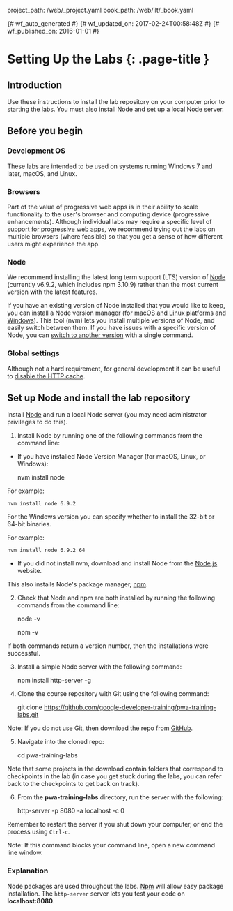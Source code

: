 project_path: /web/_project.yaml
book_path: /web/ilt/_book.yaml

{# wf_auto_generated #}
{# wf_updated_on: 2017-02-24T00:58:48Z #}
{# wf_published_on: 2016-01-01 #}


# Setting Up the Labs {: .page-title }




## Introduction




Use these instructions to install the lab repository on your computer prior to starting the labs. You must also install Node and set up a local Node server.


## Before you begin




### Development OS

These labs are intended to be used on systems running Windows 7 and later, macOS, and Linux. 

### Browsers

Part of the value of progressive web apps is in their ability to scale functionality to the user's browser and computing device (progressive enhancements). Although individual labs may require a specific level of  [support for progressive web apps](https://jakearchibald.github.io/isserviceworkerready/), we recommend trying out the labs on multiple browsers (where feasible) so that you get a sense of how different users might experience the app. 

### Node

We recommend installing the latest long term support (LTS) version of  [Node](https://nodejs.org/en/) (currently v6.9.2, which includes npm 3.10.9) rather than the most current version with the latest features. 

If you have an existing version of Node installed that you would like to keep, you can install a Node version manager (for  [macOS and Linux platforms](https://github.com/creationix/nvm) and  [Windows](https://github.com/coreybutler/nvm-windows)). This tool (nvm) lets you install multiple versions of Node, and easily switch between them. If you have issues with a specific version of Node, you can <a href="https://github.com/creationix/nvm#usage">switch to another version</a> with a single command.

### Global settings

Although not a hard requirement, for general development it can be useful to <a href="tools-for-pwa-developers#disablehttpcache">disable the HTTP cache</a>.


## Set up Node and install the lab repository




Install  [Node](https://nodejs.org/en/) and run a local Node server (you may need administrator privileges to do this).

1. Install Node by running one of the following commands from the command line:

* If you have installed Node Version Manager (for macOS, Linux, or Windows):

    nvm install node <version>

For example:

    nvm install node 6.9.2

For the Windows version you can specify whether to install the 32-bit or 64-bit binaries. 

For example:

    nvm install node 6.9.2 64

* If you did not install nvm, download and install Node from the  [Node.js](https://nodejs.org/en/) website.

 This also installs Node's package manager,  [npm](https://www.npmjs.com/). 

2. Check that Node and npm are both installed by running the following commands from the command line:

    node -v

    npm -v

 If both commands return a version number, then the installations were successful. 

3. Install a simple Node server with the following command:

    npm install http-server -g

4. Clone the course repository with Git using the following command: 

    git clone https://github.com/google-developer-training/pwa-training-labs.git



Note: If you do not use Git, then download the repo from <a class="btn" role="button" href="https://github.com/google-developer-training/pwa-training-labs/archive/master.zip">GitHub</a>.



5. Navigate into the cloned repo:

    cd pwa-training-labs

 Note that some projects in the download contain folders that correspond to checkpoints in the lab (in case you get stuck during the labs, you can refer back to the checkpoints to get back on track). 

6. From the __pwa-training-labs__ directory, run the server with the following:

    http-server -p 8080 -a localhost -c 0

Remember to restart the server if you shut down your computer, or end the process using  `Ctrl-c`.



Note: If this command blocks your command line, open a new command line window.



### Explanation

Node packages are used throughout the labs.  [Npm](https://www.npmjs.com/) will allow easy package installation. The `http-server` server lets you test your code on __localhost:8080__.


